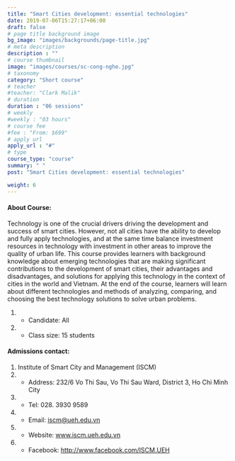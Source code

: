 ```yaml
---
title: "Smart Cities development: essential technologies"
date: 2019-07-06T15:27:17+06:00
draft: false
# page title background image
bg_image: "images/backgrounds/page-title.jpg"
# meta description
description : ""
# course thumbnail
image: "images/courses/sc-cong-nghe.jpg"
# taxonomy
category: "Short course"
# teacher
#teacher: "Clark Malik"
# duration
duration : "06 sessions"
# weekly
#weekly : "03 hours"
# course fee
#fee : "From: $699"
# apply url
apply_url : "#"
# type
course_type: "course"
summary: " "
post: "Smart Cities development: essential technologies"

weight: 6
---
```


#### About Course:

Technology is one of the crucial drivers driving the development and success of smart cities. However, not all cities have the ability to develop and fully apply technologies, and at the same time balance investment resources in technology with investment in other areas to improve the quality of urban life. This course provides learners with background knowledge about emerging technologies that are making significant contributions to the development of smart cities, their advantages and disadvantages, and solutions for applying this technology in the context of cities in the world and Vietnam. At the end of the course, learners will learn about different technologies and methods of analyzing, comparing, and choosing the best technology solutions to solve urban problems.

  
1. * Candidate: All
2. * Class size: 15 students

#### Admissions contact: 
1. Institute of Smart City and Management (ISCM)
2. * Address: 232/6 Vo Thi Sau, Vo Thi Sau Ward, District 3, Ho Chi Minh City
3. * Tel: 028. 3930 9589
3. * Email: iscm@ueh.edu.vn 
3. * Website: www.iscm.ueh.edu.vn
5. * Facebook: http://www.facebook.com/ISCM.UEH
